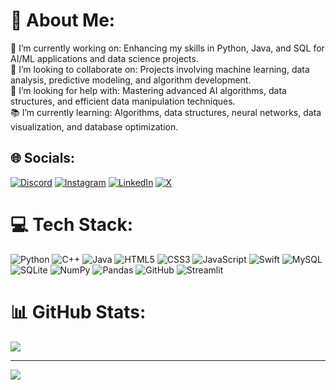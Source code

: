 # 💫 About Me:
🚀 I’m currently working on: Enhancing my skills in Python, Java, and SQL for AI/ML applications and data science projects.<br>🤝 I’m looking to collaborate on: Projects involving machine learning, data analysis, predictive modeling, and algorithm development.<br>🧠 I’m looking for help with: Mastering advanced AI algorithms, data structures, and efficient data manipulation techniques.<br>📚 I’m currently learning: Algorithms, data structures, neural networks, data visualization, and database optimization.


## 🌐 Socials:
[![Discord](https://img.shields.io/badge/Discord-%237289DA.svg?logo=discord&logoColor=white)](https://discord.gg/afaqahmadijaz) [![Instagram](https://img.shields.io/badge/Instagram-%23E4405F.svg?logo=Instagram&logoColor=white)](https://instagram.com/afaqahmadijaz) [![LinkedIn](https://img.shields.io/badge/LinkedIn-%230077B5.svg?logo=linkedin&logoColor=white)](https://linkedin.com/in/afaqahmadijaz) [![X](https://img.shields.io/badge/X-black.svg?logo=X&logoColor=white)](https://x.com/afaqahmadijaz) 

# 💻 Tech Stack:
![Python](https://img.shields.io/badge/python-3670A0?style=for-the-badge&logo=python&logoColor=ffdd54) ![C++](https://img.shields.io/badge/c++-%2300599C.svg?style=for-the-badge&logo=c%2B%2B&logoColor=white) ![Java](https://img.shields.io/badge/java-%23ED8B00.svg?style=for-the-badge&logo=openjdk&logoColor=white) ![HTML5](https://img.shields.io/badge/html5-%23E34F26.svg?style=for-the-badge&logo=html5&logoColor=white) ![CSS3](https://img.shields.io/badge/css3-%231572B6.svg?style=for-the-badge&logo=css3&logoColor=white) ![JavaScript](https://img.shields.io/badge/javascript-%23323330.svg?style=for-the-badge&logo=javascript&logoColor=%23F7DF1E) ![Swift](https://img.shields.io/badge/swift-F54A2A?style=for-the-badge&logo=swift&logoColor=white) ![MySQL](https://img.shields.io/badge/mysql-4479A1.svg?style=for-the-badge&logo=mysql&logoColor=white) ![SQLite](https://img.shields.io/badge/sqlite-%2307405e.svg?style=for-the-badge&logo=sqlite&logoColor=white) ![NumPy](https://img.shields.io/badge/numpy-%23013243.svg?style=for-the-badge&logo=numpy&logoColor=white) ![Pandas](https://img.shields.io/badge/pandas-%23150458.svg?style=for-the-badge&logo=pandas&logoColor=white) ![GitHub](https://img.shields.io/badge/github-%23121011.svg?style=for-the-badge&logo=github&logoColor=white) ![Streamlit](https://img.shields.io/badge/Streamlit-%23FE4B4B.svg?style=for-the-badge&logo=streamlit&logoColor=white)
# 📊 GitHub Stats:
![](https://github-readme-stats.vercel.app/api/top-langs/?username=afaqahmadijaz&theme=ayu-mirage&hide_border=true&include_all_commits=false&count_private=false&layout=compact)

---
[![](https://visitcount.itsvg.in/api?id=afaqahmadijaz&icon=7&color=12)](https://visitcount.itsvg.in)

<!-- Proudly created with GPRM ( https://gprm.itsvg.in ) -->
